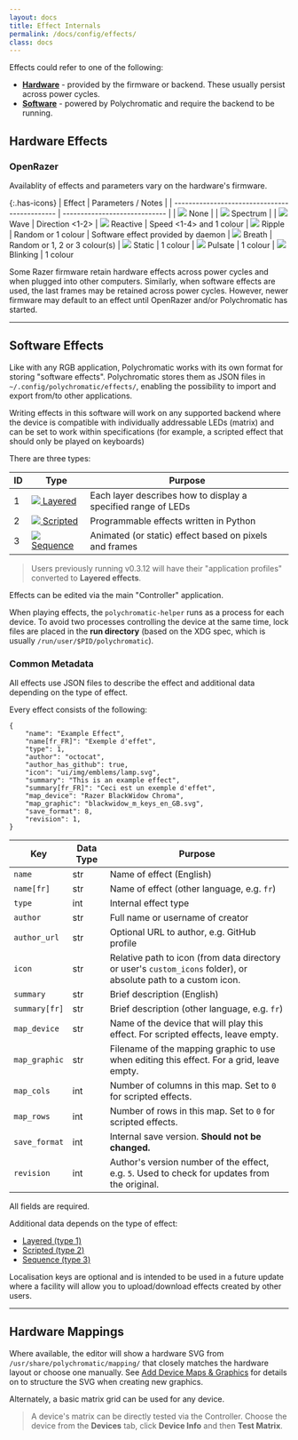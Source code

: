 ```yaml
---
layout: docs
title: Effect Internals
permalink: /docs/config/effects/
class: docs
---
```


Effects could refer to one of the following:

* **[Hardware](#hardware-effects)** - provided by the firmware or backend. These usually persist across power cycles.
* **[Software](#software-effects)** - powered by Polychromatic and require the backend to be running.

## Hardware Effects

### OpenRazer

Availablity of effects and parameters vary on the hardware's firmware.

{:.has-icons}
| Effect                                        | Parameters / Notes            |
| --------------------------------------------- | ----------------------------- |
| ![](/assets/img/docs/effects/none.svg) None   |
| ![](/assets/img/docs/effects/spectrum.svg) Spectrum |
| ![](/assets/img/docs/effects/wave.svg) Wave | Direction <1-2>
| ![](/assets/img/docs/effects/reactive.svg) Reactive | Speed <1-4> and 1 colour
| ![](/assets/img/docs/effects/ripple.svg) Ripple | Random or 1 colour | Software effect provided by daemon
| ![](/assets/img/docs/effects/breath.svg) Breath | Random or 1, 2 or 3 colour(s)
| ![](/assets/img/docs/effects/static.svg) Static | 1 colour
| ![](/assets/img/docs/effects/pulsate.svg) Pulsate | 1 colour
| ![](/assets/img/docs/effects/blinking.svg) Blinking | 1 colour

Some Razer firmware retain hardware effects across power cycles and when plugged into
other computers. Similarly, when software effects are used, the last frames may
be retained across power cycles. However, newer firmware may default to an effect
until OpenRazer and/or Polychromatic has started.


---

## Software Effects

Like with any RGB application, Polychromatic works with its own format for
storing "software effects". Polychromatic stores them as JSON files in
`~/.config/polychromatic/effects/`, enabling the possibility to import
and export from/to other applications.

Writing effects in this software will work on any supported backend where the
device is compatible with individually addressable LEDs (matrix) and can be
set to work within specifications (for example, a scripted effect that
should only be played on keyboards)

There are three types:

| ID | Type                                                      | Purpose                   |
| -- | --------------------------------------------------------- | ------------------------- |
| 1  | [![](/assets/fa/effect-layered.svg) Layered](layered/)    | Each layer describes how to display a specified range of LEDs
| 2  | [![](/assets/fa/effect-scripted.svg) Scripted](scripted/) | Programmable effects written in Python
| 3  | [![](/assets/fa/effect-sequence.svg) Sequence](sequence/) | Animated (or static) effect based on pixels and frames


> Users previously running v0.3.12 will have their "application profiles"
> converted to **Layered effects**.

Effects can be edited via the main "Controller" application.

When playing effects, the `polychromatic-helper` runs as a process for each device.
To avoid two processes controlling the device at the same time,
lock files are placed in the **run directory** (based on the XDG spec, which is
usually `/run/user/$PID/polychromatic`).


### Common Metadata

All effects use JSON files to describe the effect and additional data depending
on the type of effect.

Every effect consists of the following:

```
{
    "name": "Example Effect",
    "name[fr_FR]": "Exemple d'effet",
    "type": 1,
    "author": "octocat",
    "author_has_github": true,
    "icon": "ui/img/emblems/lamp.svg",
    "summary": "This is an example effect",
    "summary[fr_FR]": "Ceci est un exemple d'effet",
    "map_device": "Razer BlackWidow Chroma",
    "map_graphic": "blackwidow_m_keys_en_GB.svg",
    "save_format": 8,
    "revision": 1,
}
```

| Key           | Data Type | Purpose                                       |
| ------------- | --------- | --------------------------------------------- |
| `name`        | str       | Name of effect (English)
| `name[fr]`    | str       | Name of effect (other language, e.g. `fr`)
| `type`        | int       | Internal effect type
| `author`      | str       | Full name or username of creator
| `author_url`  | str       | Optional URL to author, e.g. GitHub profile
| `icon`        | str       | Relative path to icon (from data directory or user's `custom_icons` folder), or absolute path to a custom icon.
| `summary`     | str       | Brief description (English)
| `summary[fr]` | str       | Brief description (other language, e.g. `fr`)
| `map_device`  | str       | Name of the device that will play this effect. For scripted effects, leave empty.
| `map_graphic` | str       | Filename of the mapping graphic to use when editing this effect. For a grid, leave empty.
| `map_cols`    | int       | Number of columns in this map. Set to `0` for scripted effects.
| `map_rows`    | int       | Number of rows in this map. Set to `0` for scripted effects.
| `save_format` | int       | Internal save version. **Should not be changed.**
| `revision`    | int       | Author's version number of the effect, e.g. `5`. Used to check for updates from the original.

All fields are required.

Additional data depends on the type of effect:

* [Layered (type 1)](layered/#additional-metadata)
* [Scripted (type 2)](scripted/#additional-metadata)
* [Sequence (type 3)](sequence/#additional-metadata)

Localisation keys are optional and is intended to be used in a future update
where a facility will allow you to upload/download effects created by other users.

---

## Hardware Mappings

Where available, the editor will show a hardware SVG from
`/usr/share/polychromatic/mapping/` that closely matches the hardware
layout or choose one manually. See [Add Device Maps & Graphics](/docs/devicemaps/)
for details on to structure the SVG when creating new graphics.

Alternately, a basic matrix grid can be used for any device.

> A device's matrix can be directly tested via the Controller. Choose the device
from the **Devices** tab, click **Device Info** and then **Test Matrix**.
